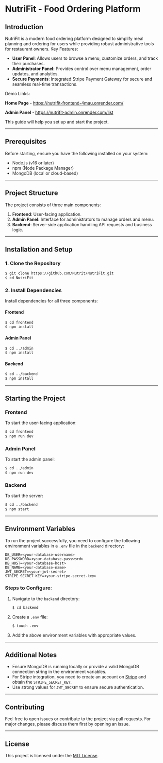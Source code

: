 # NutriFit - Food Ordering Platform

## Introduction
NutriFit is a modern food ordering platform designed to simplify meal planning and ordering for users while providing robust administrative tools for restaurant owners. 
Key Features:
- **User Panel**: Allows users to browse a menu, customize orders, and track their purchases.
- **Administrator Panel**: Provides control over menu management, order updates, and analytics.
- **Secure Payments**: Integrated Stripe Payment Gateway for secure and seamless real-time transactions.

Demo Links:

**Home Page** - https://nutrifit-frontend-4mau.onrender.com/

**Admin Panel** - https://nutrifit-admin.onrender.com/list

This guide will help you set up and start the project.

---

## Prerequisites
Before starting, ensure you have the following installed on your system:
- Node.js (v16 or later)
- npm (Node Package Manager)
- MongoDB (local or cloud-based)

---

## Project Structure
The project consists of three main components:
1. **Frontend**: User-facing application.
2. **Admin Panel**: Interface for administrators to manage orders and menu.
3. **Backend**: Server-side application handling API requests and business logic.

---

## Installation and Setup
### 1. Clone the Repository
```bash
$ git clone https://github.com/Nutrit/NutriFit.git
$ cd NutriFit
```

### 2. Install Dependencies
Install dependencies for all three components:

#### Frontend
```bash
$ cd frontend
$ npm install
```

#### Admin Panel
```bash
$ cd ../admin
$ npm install
```

#### Backend
```bash
$ cd ../backend
$ npm install
```

---

## Starting the Project
### Frontend
To start the user-facing application:
```bash
$ cd frontend
$ npm run dev
```

### Admin Panel
To start the admin panel:
```bash
$ cd ../admin
$ npm run dev
```

### Backend
To start the server:
```bash
$ cd ../backend
$ npm start
```

---

## Environment Variables
To run the project successfully, you need to configure the following environment variables in a `.env` file in the `backend` directory:

```
DB_USER=<your-database-username>
DB_PASSWORD=<your-database-password>
DB_HOST=<your-database-host>
DB_NAME=<your-database-name>
JWT_SECRET=<your-jwt-secret>
STRIPE_SECRET_KEY=<your-stripe-secret-key>
```

### Steps to Configure:
1. Navigate to the `backend` directory:
   ```bash
   $ cd backend
   ```
2. Create a `.env` file:
   ```bash
   $ touch .env
   ```
3. Add the above environment variables with appropriate values.


---

## Additional Notes
- Ensure MongoDB is running locally or provide a valid MongoDB connection string in the environment variables.
- For Stripe integration, you need to create an account on [Stripe](https://stripe.com/) and obtain the `STRIPE_SECRET_KEY`.
- Use strong values for `JWT_SECRET` to ensure secure authentication.

---

## Contributing
Feel free to open issues or contribute to the project via pull requests. For major changes, please discuss them first by opening an issue.

---

## License
This project is licensed under the [MIT License](LICENSE).
